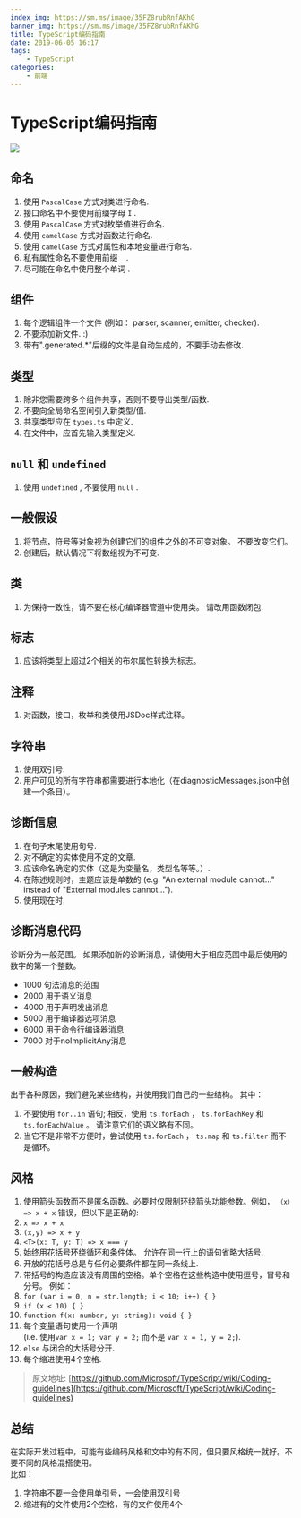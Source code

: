 ```yaml
---
index_img: https://sm.ms/image/35FZ8rubRnfAKhG
banner_img: https://sm.ms/image/35FZ8rubRnfAKhG
title: TypeScript编码指南
date: 2019-06-05 16:17
tags:
    - TypeScript
categories:
    - 前端
---
```


# TypeScript编码指南

![](https://cdn.pixabay.com/photo/2016/10/20/08/39/business-1754904_960_720.jpg)

## 命名
1. 使用 `PascalCase` 方式对类进行命名.
2. 接口命名中不要使用前缀字母 `I` .
3. 使用 `PascalCase` 方式对枚举值进行命名.
4. 使用 `camelCase` 方式对函数进行命名.
5. 使用 `camelCase` 方式对属性和本地变量进行命名.
6. 私有属性命名不要使用前缀 `_` .
7. 尽可能在命名中使用整个单词 .
## [](https://github.com/Microsoft/TypeScript/wiki/Coding-guidelines#components)组件

1. 每个逻辑组件一个文件 (例如： parser, scanner, emitter, checker).
2. 不要添加新文件. :)
3. 带有".generated.*"后缀的文件是自动生成的，不要手动去修改.
## [](https://github.com/Microsoft/TypeScript/wiki/Coding-guidelines#types)类型

1. 除非您需要跨多个组件共享，否则不要导出类型/函数.
2. 不要向全局命名空间引入新类型/值.
3. 共享类型应在 `types.ts` 中定义.
4. 在文件中，应首先输入类型定义.
## [](https://github.com/Microsoft/TypeScript/wiki/Coding-guidelines#null-and-undefined)`null` 和 `undefined`

1. 使用 `undefined` , 不要使用 `null` .

## 一般假设

1. 将节点，符号等对象视为创建它们的组件之外的不可变对象。 不要改变它们。
2. 创建后，默认情况下将数组视为不可变.

## [](https://github.com/Microsoft/TypeScript/wiki/Coding-guidelines#classes)类

1. 为保持一致性，请不要在核心编译器管道中使用类。 请改用函数闭包.

## [](https://github.com/Microsoft/TypeScript/wiki/Coding-guidelines#flags)标志

1. 应该将类型上超过2个相关的布尔属性转换为标志。

## [](https://github.com/Microsoft/TypeScript/wiki/Coding-guidelines#comments)注释

1. 对函数，接口，枚举和类使用JSDoc样式注释。

## [](https://github.com/Microsoft/TypeScript/wiki/Coding-guidelines#strings)字符串

1. 使用双引号.
2. 用户可见的所有字符串都需要进行本地化（在diagnosticMessages.json中创建一个条目）。

## 诊断信息

1. 在句子末尾使用句号.
2. 对不确定的实体使用不定的文章.
3. 应该命名确定的实体（这是为变量名，类型名等等。）.
4. 在陈述规则时，主题应该是单数的 (e.g. "An external module cannot..." instead of "External modules cannot...").
5. 使用现在时.

## 诊断消息代码
诊断分为一般范围。 如果添加新的诊断消息，请使用大于相应范围中最后使用的数字的第一个整数。

- 1000 句法消息的范围
- 2000 用于语义消息
- 4000 用于声明发出消息
- 5000 用于编译器选项消息
- 6000 用于命令行编译器消息
- 7000 对于noImplicitAny消息

## 一般构造
出于各种原因，我们避免某些结构，并使用我们自己的一些结构。 其中：

1. 不要使用 `for..in` 语句; 相反，使用 `ts.forEach` ， `ts.forEachKey` 和 `ts.forEachValue` 。 请注意它们的语义略有不同。
2. 当它不是非常不方便时，尝试使用 `ts.forEach` ， `ts.map` 和 `ts.filter` 而不是循环。

## [](https://github.com/Microsoft/TypeScript/wiki/Coding-guidelines#style)风格

1. 使用箭头函数而不是匿名函数。必要时仅限制环绕箭头功能参数。例如， `（x）=> x + x` 错误，但以下是正确的:
  1. `x => x + x`
  2. `(x,y) => x + y`
  3. `<T>(x: T, y: T) => x === y`
2. 始终用花括号环绕循环和条件体。 允许在同一行上的语句省略大括号.
3. 开放的花括号总是与任何必要条件都在同一条线上.
4. 带括号的构造应该没有周围的空格。单个空格在这些构造中使用逗号，冒号和分号。 例如：
  1. `for (var i = 0, n = str.length; i < 10; i++) { }`
  2. `if (x < 10) { }`
  3. `function f(x: number, y: string): void { }`
5. 每个变量语句使用一个声明 <br />(i.e. 使用`var x = 1; var y = 2;` 而不是 `var x = 1, y = 2;`).
4. `else` 与闭合的大括号分开.
5. 每个缩进使用4个空格.

> 原文地址: [https://github.com/Microsoft/TypeScript/wiki/Coding-guidelines](https://github.com/Microsoft/TypeScript/wiki/Coding-guidelines)


## 总结
在实际开发过程中，可能有些编码风格和文中的有不同，但只要风格统一就好。不要不同的风格混搭使用。<br />比如：

1. 字符串不要一会使用单引号，一会使用双引号
2. 缩进有的文件使用2个空格，有的文件使用4个
